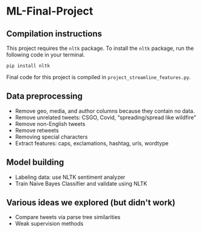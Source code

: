 # ML-Final-Project

## Compilation instructions

This project requires the `nltk` package. To install the `nltk` package, run the following code in your terminal.  

```
pip install nltk
```

Final code for this project is compiled in `project_streamline_features.py`.

## Data preprocessing

- Remove geo, media, and author columns because they contain no data. 
- Remove unrelated tweets: CSGO, Covid, “spreading/spread like wildfire”
- Remove non-English tweets
- Remove retweets
-	Removing special characters
-	Extract features: caps, exclamations, hashtag, urls, wordtype

## Model building 
- Labeling data: use NLTK sentiment analyzer
- Train Naive Bayes Classifier and validate using NLTK

## Various ideas we explored (but didn't work)
- Compare tweets via parse tree similarities
- Weak supervision methods
